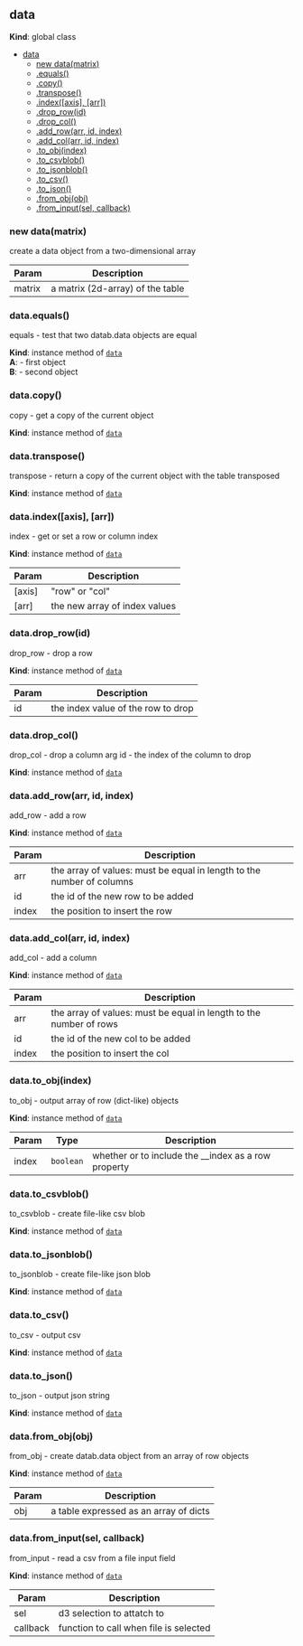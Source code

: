 <a name="data"></a>

## data
**Kind**: global class  

* [data](#data)
    * [new data(matrix)](#new_data_new)
    * [.equals()](#data+equals)
    * [.copy()](#data+copy)
    * [.transpose()](#data+transpose)
    * [.index([axis], [arr])](#data+index)
    * [.drop_row(id)](#data+drop_row)
    * [.drop_col()](#data+drop_col)
    * [.add_row(arr, id, index)](#data+add_row)
    * [.add_col(arr, id, index)](#data+add_col)
    * [.to_obj(index)](#data+to_obj)
    * [.to_csvblob()](#data+to_csvblob)
    * [.to_jsonblob()](#data+to_jsonblob)
    * [.to_csv()](#data+to_csv)
    * [.to_json()](#data+to_json)
    * [.from_obj(obj)](#data+from_obj)
    * [.from_input(sel, callback)](#data+from_input)

<a name="new_data_new"></a>

### new data(matrix)
create a data object from a two-dimensional array


| Param | Description |
| --- | --- |
| matrix | a matrix (2d-array) of the table |

<a name="data+equals"></a>

### data.equals()
equals - test that two datab.data objects are equal

**Kind**: instance method of [<code>data</code>](#data)  
**A**: - first object  
**B**: - second object  
<a name="data+copy"></a>

### data.copy()
copy - get a copy of the current object

**Kind**: instance method of [<code>data</code>](#data)  
<a name="data+transpose"></a>

### data.transpose()
transpose - return a copy of the current object with the table
transposed

**Kind**: instance method of [<code>data</code>](#data)  
<a name="data+index"></a>

### data.index([axis], [arr])
index - get or set a row or column index

**Kind**: instance method of [<code>data</code>](#data)  

| Param | Description |
| --- | --- |
| [axis] | "row" or "col" |
| [arr] | the new array of index values |

<a name="data+drop_row"></a>

### data.drop_row(id)
drop_row - drop a row

**Kind**: instance method of [<code>data</code>](#data)  

| Param | Description |
| --- | --- |
| id | the index value of the row to drop |

<a name="data+drop_col"></a>

### data.drop_col()
drop_col - drop a column
arg id - the index of the column to drop

**Kind**: instance method of [<code>data</code>](#data)  
<a name="data+add_row"></a>

### data.add_row(arr, id, index)
add_row - add a row

**Kind**: instance method of [<code>data</code>](#data)  

| Param | Description |
| --- | --- |
| arr | the array of values: must be equal in length to the number of columns |
| id | the id of the new row to be added |
| index | the position to insert the row |

<a name="data+add_col"></a>

### data.add_col(arr, id, index)
add_col - add a column

**Kind**: instance method of [<code>data</code>](#data)  

| Param | Description |
| --- | --- |
| arr | the array of values: must be equal in length to the number of rows |
| id | the id of the new col to be added |
| index | the position to insert the col |

<a name="data+to_obj"></a>

### data.to_obj(index)
to_obj - output array of row (dict-like) objects

**Kind**: instance method of [<code>data</code>](#data)  

| Param | Type | Description |
| --- | --- | --- |
| index | <code>boolean</code> | whether or to include the __index as a row property |

<a name="data+to_csvblob"></a>

### data.to_csvblob()
to_csvblob - create file-like csv blob

**Kind**: instance method of [<code>data</code>](#data)  
<a name="data+to_jsonblob"></a>

### data.to_jsonblob()
to_jsonblob - create file-like json blob

**Kind**: instance method of [<code>data</code>](#data)  
<a name="data+to_csv"></a>

### data.to_csv()
to_csv - output csv

**Kind**: instance method of [<code>data</code>](#data)  
<a name="data+to_json"></a>

### data.to_json()
to_json - output json string

**Kind**: instance method of [<code>data</code>](#data)  
<a name="data+from_obj"></a>

### data.from_obj(obj)
from_obj - create datab.data object from an array of row objects

**Kind**: instance method of [<code>data</code>](#data)  

| Param | Description |
| --- | --- |
| obj | a table expressed as an array of dicts |

<a name="data+from_input"></a>

### data.from_input(sel, callback)
from_input - read a csv from a file input field

**Kind**: instance method of [<code>data</code>](#data)  

| Param | Description |
| --- | --- |
| sel | d3 selection to attatch to |
| callback | function to call when file is selected |

